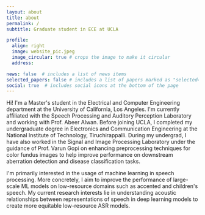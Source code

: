 ```yaml
---
layout: about
title: about
permalink: /
subtitle: Graduate student in ECE at UCLA

profile:
  align: right
  image: website_pic.jpeg
  image_circular: true # crops the image to make it circular
  address: 

news: false  # includes a list of news items
selected_papers: false # includes a list of papers marked as "selected={true}"
social: true  # includes social icons at the bottom of the page
---
```


Hi! I'm a Master's student in the Electrical and Computer Engineering department at the University of California, Los Angeles. I'm currently affiliated with the Speech Processing and Auditory Perception Laboratory and working with Prof. Abeer Alwan. Before joining UCLA, I completed my undergraduate degree in Electronics and Communication Engineering at the National Institute of Technology, Tiruchirappalli. During my undergrad, I have also worked in the Signal and Image Processing Laboratory under the guidance of Prof. Varun Gopi on enhancing preprocessing techniques for color fundus images to help improve performance on downstream aberration detection and disease classification tasks. 

I'm primarily interested in the usage of machine learning in speech processing. More concretely, I aim to improve the performance of large-scale ML models on low-resource domains such as accented and children's speech. My current research interests lie in understanding acoustic relationships between representations of speech in deep learning models to create more equitable low-resource ASR models.
